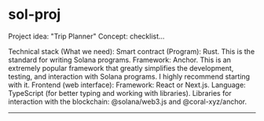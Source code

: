 # sol-proj


Project idea: "Trip Planner"
Concept: checklist...

Technical stack (What we need):
Smart contract (Program):
Rust. This is the standard for writing Solana programs.
Framework: Anchor. This is an extremely popular framework that greatly simplifies the development, testing, and interaction with Solana programs. I highly recommend starting with it.
Frontend (web interface):
Framework: React or Next.js.
Language: TypeScript (for better typing and working with libraries).
Libraries for interaction with the blockchain: @solana/web3.js and @coral-xyz/anchor.


--------------

